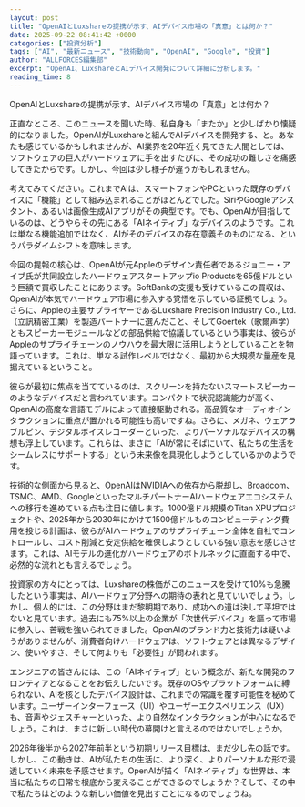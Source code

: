 ```yaml
---
layout: post
title: "OpenAIとLuxshareの提携が示す、AIデバイス市場の「真意」とは何か？"
date: 2025-09-22 08:41:42 +0000
categories: ["投資分析"]
tags: ["AI", "最新ニュース", "技術動向", "OpenAI", "Google", "投資"]
author: "ALLFORCES編集部"
excerpt: "OpenAI、LuxshareとAIデバイス開発について詳細に分析します。"
reading_time: 8
---
```


OpenAIとLuxshareの提携が示す、AIデバイス市場の「真意」とは何か？

正直なところ、このニュースを聞いた時、私自身も「またか」と少しばかり懐疑的になりました。OpenAIがLuxshareと組んでAIデバイスを開発する、と。あなたも感じているかもしれませんが、AI業界を20年近く見てきた人間としては、ソフトウェアの巨人がハードウェアに手を出すたびに、その成功の難しさを痛感してきたからです。しかし、今回は少し様子が違うかもしれません。

考えてみてください。これまでAIは、スマートフォンやPCといった既存のデバイスに「機能」として組み込まれることがほとんどでした。SiriやGoogleアシスタント、あるいは画像生成AIアプリがその典型です。でも、OpenAIが目指しているのは、どうやらその先にある「AIネイティブ」なデバイスのようです。これは単なる機能追加ではなく、AIがそのデバイスの存在意義そのものになる、というパラダイムシフトを意味します。

今回の提報の核心は、OpenAIが元Appleのデザイン責任者であるジョニー・アイブ氏が共同設立したハードウェアスタートアップio Productsを65億ドルという巨額で買収したことにあります。SoftBankの支援も受けているこの買収は、OpenAIが本気でハードウェア市場に参入する覚悟を示している証拠でしょう。さらに、Appleの主要サプライヤーであるLuxshare Precision Industry Co., Ltd.（立訊精密工業）を製造パートナーに選んだこと、そしてGoertek（歌爾声学）ともスピーカーモジュールなどの部品供給で協議しているという事実は、彼らがAppleのサプライチェーンのノウハウを最大限に活用しようとしていることを物語っています。これは、単なる試作レベルではなく、最初から大規模な量産を見据えているということ。

彼らが最初に焦点を当てているのは、スクリーンを持たないスマートスピーカーのようなデバイスだと言われています。コンパクトで状況認識能力が高く、OpenAIの高度な言語モデルによって直接駆動される。高品質なオーディオインタラクションに重点が置かれる可能性も高いですね。さらに、メガネ、ウェアラブルピン、デジタルボイスレコーダーといった、よりパーソナルなデバイスの構想も浮上しています。これらは、まさに「AIが常にそばにいて、私たちの生活をシームレスにサポートする」という未来像を具現化しようとしているかのようです。

技術的な側面から見ると、OpenAIはNVIDIAへの依存から脱却し、Broadcom、TSMC、AMD、GoogleといったマルチパートナーAIハードウェアエコシステムへの移行を進めている点も注目に値します。1000億ドル規模のTitan XPUプロジェクトや、2025年から2030年にかけて1500億ドルものコンピューティング費用を投じる計画は、彼らがAIハードウェアのサプライチェーン全体を自社でコントロールし、コスト削減と安定供給を確保しようとしている強い意志を感じさせます。これは、AIモデルの進化がハードウェアのボトルネックに直面する中で、必然的な流れとも言えるでしょう。

投資家の方々にとっては、Luxshareの株価がこのニュースを受けて10%も急騰したという事実は、AIハードウェア分野への期待の表れと見ていいでしょう。しかし、個人的には、この分野はまだ黎明期であり、成功への道は決して平坦ではないと見ています。過去にも75%以上の企業が「次世代デバイス」を謳って市場に参入し、苦戦を強いられてきました。OpenAIのブランド力と技術力は疑いようがありませんが、消費者向けハードウェアは、ソフトウェアとは異なるデザイン、使いやすさ、そして何よりも「必要性」が問われます。

エンジニアの皆さんには、この「AIネイティブ」という概念が、新たな開発のフロンティアとなることをお伝えしたいです。既存のOSやプラットフォームに縛られない、AIを核としたデバイス設計は、これまでの常識を覆す可能性を秘めています。ユーザーインターフェース（UI）やユーザーエクスペリエンス（UX）も、音声やジェスチャーといった、より自然なインタラクションが中心になるでしょう。これは、まさに新しい時代の幕開けと言えるのではないでしょうか。

2026年後半から2027年前半という初期リリース目標は、まだ少し先の話です。しかし、この動きは、AIが私たちの生活に、より深く、よりパーソナルな形で浸透していく未来を予感させます。OpenAIが描く「AIネイティブ」な世界は、本当に私たちの日常を根底から変えることができるのでしょうか？そして、その中で私たちはどのような新しい価値を見出すことになるのでしょうね。

